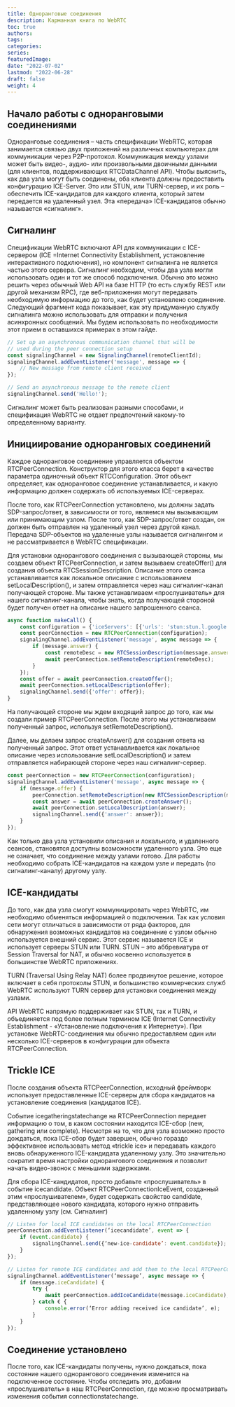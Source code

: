 ```yaml
---
title: Одноранговые соединения
description: Карманная книга по WebRTC
toc: true
authors:
tags: 
categories:
series:
featuredImage:
date: "2022-07-02"
lastmod: "2022-06-28"
draft: false
weight: 4
---
```


## Начало работы с одноранговыми соединениями

Одноранговые соединения – часть спецификации WebRTC, которая занимается связью двух приложений на различных компьютерах для коммуникации через P2P-протокол. Коммуникация между узлами может быть видео-, аудио- или произвольными двоичными данными (для клиентов, поддерживающих RTCDataChannel API). Чтобы выяснить, как два узла могут быть соединены, оба клиента должны предоставить конфигурацию ICE-Server. Это или STUN, или TURN-сервер, и их роль – обеспечить ICE-кандидатов для каждого клиента, который затем передается на удаленный узел. Эта «передача» ICE-кандидатов обычно называется «сигналинг».

## Сигналинг

Спецификации WebRTC включают API для коммуникации с ICE-сервером (ICE =Internet Connectivity Establishment, установление интерактивного подключения), но компонент сигналинга не является частью этого сервера. Сигналинг необходим, чтобы два узла могли использовать один и тот же способ подключения. Обычно это можно решить через обычный Web API на базе HTTP (то есть службу REST или другой механизм RPC), где веб-приложения могут передавать необходимую информацию до того, как будет установлено соединение.
Следующий фрагмент кода показывает, как эту придуманную службу сигналинга можно использовать для отправки и получения асинхронных сообщений. Мы будем использовать по необходимости этот прием в оставшихся примерах в этом гайде.

```js
// Set up an asynchronous communication channel that will be
// used during the peer connection setup
const signalingChannel = new SignalingChannel(remoteClientId);
signalingChannel.addEventListener('message', message => {
    // New message from remote client received
});

// Send an asynchronous message to the remote client
signalingChannel.send('Hello!');
```

Сигналинг может быть реализован разными способами, и спецификация WebRTC не отдает предпочтений какому-то определенному варианту.

## Инициирование одноранговых соединений
Каждое одноранговое соединение управляется объектом RTCPeerConnection. Конструктор для этого класса берет в качестве параметра одиночный объект RTCConfiguration. Этот объект определяет, как одноранговое соединение устанавливается, и какую информацию должен содержать об используемых ICE-серверах.

После того, как RTCPeerConnection установлено, мы должны задать SDP-запрос/ответ, в зависимости от того, являемся мы вызывающим или принимающим узлом. После того, как SDP-запрос/ответ создан, он должен быть отправлен на удаленный узел через другой канал. Передача SDP-объектов на удаленные узлы называется сигналингом и не рассматривается в WebRTC спецификации.

Для установки однорангового соединения с вызывающей стороны, мы создаем объект RTCPeerConnection, и затем вызываем createOffer() для создания объекта RTCSessionDescription. Описание этого сеанса устанавливается как локальное описание с использованием setLocalDescription(), и затем отправляется через наш сигналинг-канал получающей стороне. Мы также устанавливаем «прослушиватель» для нашего сигналинг-канала, чтобы знать, когда получающей стороной будет получен ответ на описание нашего запрошенного сеанса.

```js
async function makeCall() {
    const configuration = {'iceServers': [{'urls': 'stun:stun.l.google.com:19302'}]}
    const peerConnection = new RTCPeerConnection(configuration);
    signalingChannel.addEventListener('message', async message => {
        if (message.answer) {
            const remoteDesc = new RTCSessionDescription(message.answer);
            await peerConnection.setRemoteDescription(remoteDesc);
        }
    });
    const offer = await peerConnection.createOffer();
    await peerConnection.setLocalDescription(offer);
    signalingChannel.send({'offer': offer});
}
```

На получающей стороне мы ждем входящий запрос до того, как мы создали пример RTCPeerConnection. После этого мы устанавливаем полученный запрос, используя setRemoteDescription(). 

Далее, мы делаем запрос createAnswer() для создания ответа на полученный запрос. Этот ответ устанавливается как локальное описание через использование setLocalDescription() и затем отправляется набирающей стороне через наш сигналинг-сервер.

```js
const peerConnection = new RTCPeerConnection(configuration);
signalingChannel.addEventListener('message', async message => {
    if (message.offer) {
        peerConnection.setRemoteDescription(new RTCSessionDescription(message.offer));
        const answer = await peerConnection.createAnswer();
        await peerConnection.setLocalDescription(answer);
        signalingChannel.send({'answer': answer});
    }
});
```

Как только два узла установили описания и локального, и удаленного сеансов, становятся доступны возможности удаленного узла. Это еще не означает, что соединение между узлами готово. Для работы необходимо собрать ICE-кандидатов на каждом узле и передать (по сигналинг-каналу) другому узлу.

## ICE-кандидаты

До того, как два узла смогут коммуницировать через WebRTC, им необходимо обменяться информацией о подключении. Так как условия сети могут отличаться в зависимости от ряда факторов, для обнаружения возможных кандидатов на соединение с узлом обычно используется внешний сервис. 
Этот сервис называется ICE и использует серверы STUN или TURN. STUN – это аббревиатура от Session Traversal for NAT, и обычно косвенно используется в большинстве WebRTC приложениях.

TURN (Traversal Using Relay NAT) более продвинутое решение, которое включает в себя протоколы STUN, и большинство коммерческих служб WebRTC используют TURN сервер для установки соединения между узлами. 

API WebRTC напрямую поддерживает как STUN, так и TURN, и объединяется под более полным термином ICE (Internet Connectivity Establishment  - «Установление подключения к Интернету»). При установке WebRTC-соединения мы обычно предоставляем один или несколько ICE-серверов в конфигурации для объекта RTCPeerConnection.

## Trickle ICE
После создания объекта RTCPeerConnection, исходный фреймворк использует предоставленные ICE-серверы для сбора кандидатов на установление соединения (кандидатов ICE). 

Событие icegatheringstatechange на RTCPeerConnection  передает информацию о том, в каком состоянии находится ICE-сбор (new, gathering или complete).
Несмотря на то, что для узла возможно просто дождаться, пока ICE-сбор будет завершен, обычно гораздо эффективнее использовать метод «trickle ice» и передавать каждого вновь обнаруженного ICE-кандидата удаленному узлу. Это значительно сократит время настройки однорангового соединения и позволит начать видео-звонок с меньшими задержками.

Для сбора ICE-кандидатов, просто добавьте «прослушиватель» в событие icecandidate. Объект RTCPeerConnectionIceEvent, созданный этим «прослушивателем», будет содержать свойство candidate, представляющее нового кандидата, которого нужно отправить удаленному узлу (см. Сигналинг)

```js
// Listen for local ICE candidates on the local RTCPeerConnection
peerConnection.addEventListener(‘icecandidate’, event => {
    if (event.candidate) {
        signalingChannel.send({‘new-ice-candidate’: event.candidate});
    }
});

// Listen for remote ICE candidates and add them to the local RTCPeerConnection
signalingChannel.addEventListener(‘message’, async message => {
    if (message.iceCandidate) {
        try {
            await peerConnection.addIceCandidate(message.iceCandidate);
        } catch € {
            console.error(‘Error adding received ice candidate’, e);
        }
    }
});
```

## Соединение установлено

После того, как ICE-кандидаты получены, нужно дождаться, пока состояние нашего однорангового соединения изменится на подключенное состояние. Чтобы отследить это, добавим «прослушиватель» в наш RTCPeerConnection, где можно просматривать изменения события connectionstatechange.